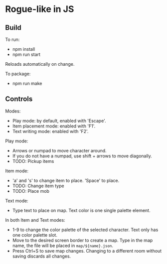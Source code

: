# Rogue-like in JS

## Build

To run: 
- npm install
- npm run start

Reloads automatically on change.

To package:
- npm run make

## Controls

Modes:
- Play mode: by default, enabled with 'Escape'.
- Item placement mode: enabled with 'F1'.
- Text writing mode: enabled with 'F2'.

Play mode:
- Arrows or numpad to move character around.
- If you do not have a numpad, use shift + arrows to move diagonally.
- TODO: Pickup items

Item mode:
- 'a' and 's' to change item to place. 'Space' to place.
- TODO: Change item type
- TODO: Place mob

Text mode:
- Type text to place on map. Text color is one single palette element.

In both Item and Text modes:
- 1-9 to change the color palette of the selected character.
  Text only has one color palette slot.
- Move to the desired screen border to create a map.
  Type in the map name, the file will be placed in `map/${name}.json`.
- Press Ctrl+S to save map changes. Changing to a different room without
  saving discards all changes.

